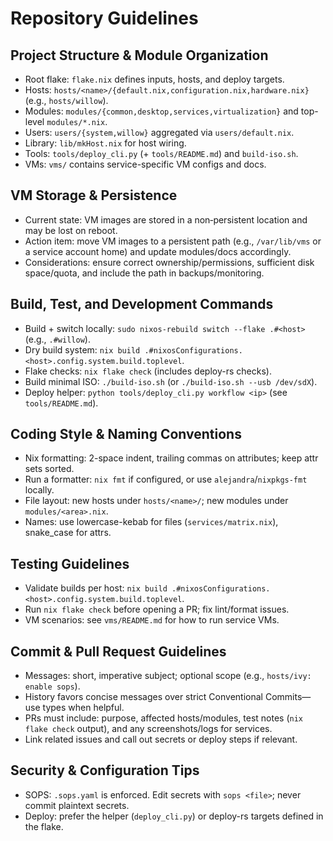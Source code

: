 # Repository Guidelines

## Project Structure & Module Organization
- Root flake: `flake.nix` defines inputs, hosts, and deploy targets.
- Hosts: `hosts/<name>/{default.nix,configuration.nix,hardware.nix}` (e.g., `hosts/willow`).
- Modules: `modules/{common,desktop,services,virtualization}` and top-level `modules/*.nix`.
- Users: `users/{system,willow}` aggregated via `users/default.nix`.
- Library: `lib/mkHost.nix` for host wiring.
- Tools: `tools/deploy_cli.py` (+ `tools/README.md`) and `build-iso.sh`.
- VMs: `vms/` contains service-specific VM configs and docs.

## VM Storage & Persistence
- Current state: VM images are stored in a non‑persistent location and may be lost on reboot.
- Action item: move VM images to a persistent path (e.g., `/var/lib/vms` or a service account home) and update modules/docs accordingly.
- Considerations: ensure correct ownership/permissions, sufficient disk space/quota, and include the path in backups/monitoring.

## Build, Test, and Development Commands
- Build + switch locally: `sudo nixos-rebuild switch --flake .#<host>` (e.g., `.#willow`).
- Dry build system: `nix build .#nixosConfigurations.<host>.config.system.build.toplevel`.
- Flake checks: `nix flake check` (includes deploy-rs checks).
- Build minimal ISO: `./build-iso.sh` (or `./build-iso.sh --usb /dev/sdX`).
- Deploy helper: `python tools/deploy_cli.py workflow <ip>` (see `tools/README.md`).

## Coding Style & Naming Conventions
- Nix formatting: 2-space indent, trailing commas on attributes; keep attr sets sorted.
- Run a formatter: `nix fmt` if configured, or use `alejandra`/`nixpkgs-fmt` locally.
- File layout: new hosts under `hosts/<name>/`; new modules under `modules/<area>.nix`.
- Names: use lowercase-kebab for files (`services/matrix.nix`), snake_case for attrs.

## Testing Guidelines
- Validate builds per host: `nix build .#nixosConfigurations.<host>.config.system.build.toplevel`.
- Run `nix flake check` before opening a PR; fix lint/format issues.
- VM scenarios: see `vms/README.md` for how to run service VMs.

## Commit & Pull Request Guidelines
- Messages: short, imperative subject; optional scope (e.g., `hosts/ivy: enable sops`).
- History favors concise messages over strict Conventional Commits—use types when helpful.
- PRs must include: purpose, affected hosts/modules, test notes (`nix flake check` output), and any screenshots/logs for services.
- Link related issues and call out secrets or deploy steps if relevant.

## Security & Configuration Tips
- SOPS: `.sops.yaml` is enforced. Edit secrets with `sops <file>`; never commit plaintext secrets.
- Deploy: prefer the helper (`deploy_cli.py`) or deploy-rs targets defined in the flake.
